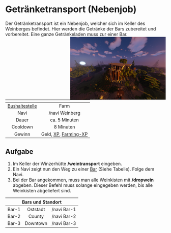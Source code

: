 # Getränketransport (Nebenjob)
Der Getränketransport ist ein Nebenjob, welcher sich im Keller des Weinberges befindet. Hier werden die Getränke der Bars zubereitet und vorbereitet. Eine ganze Getränkeladen muss zur einer Bar. <img align="right" width="300" eight="150" src="../../../assets/image/nebenjobs/Winzer.png">

| <!-- --> | <!-- --> |
| :-: | :-: |
| [Bushaltestelle](../../pages/öpnv/bus.md) | Farm |
| Navi | /navi Weinberg |
| Dauer | ca. 5 Minuten |
| Cooldown | 8 Minuten |
| Gewinn | Geld, [XP](../../pages/allgemein/level.md), [Farming-XP](../../pages/skills/farming.md) |

## Aufgabe

1. Im Keller der Winzerhütte **/weintransport** eingeben.
2. Ein Navi zeigt nun den Weg zu einer [Bar](../../pages/biz/bar.md) (Siehe Tabelle). Folge dem Navi.
3. Bei der Bar angekommen, muss man alle Weinkisten mit **/dropwein** abgeben. Dieser Befehl muss solange eingegeben werden, bis alle Weinkisten abgeliefert sind.

<table>
  <thead>
    <tr>
      <th colspan=3 align="center"> Bars und Standort</th>
    </tr>
  </thead>
  <tbody>
    <tr>
      <td align="center"> Bar-1 </td>
      <td align="center"> Oststadt </td>
       <td align="center"> /navi Bar-1 </td>
    </tr>
    <tr>
      <td align="center"> Bar-2 </td>
      <td align="center"> County </td>
       <td align="center"> /navi Bar-2 </td>
    </tr>
     <tr>
      <td align="center"> Bar-3 </td>
      <td align="center"> Downtown </td>
        <td align="center"> /navi Bar-3 </td>
    </tr>
  </tbody>
</table>
